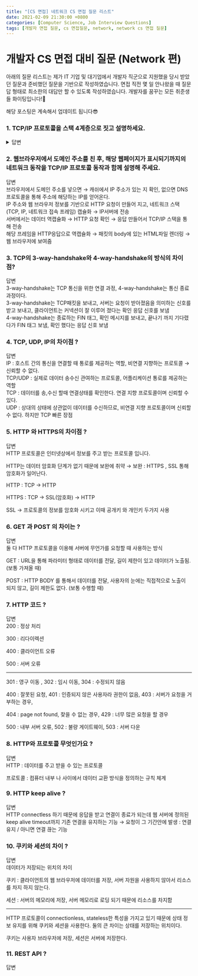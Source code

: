 ```yaml
---
title: "[CS 면접] 네트워크 CS 면접 질문 리스트"
date: 2021-02-09 21:30:00 +0800
categories: [Computer Science, Job Interview Questions]
tags: [개발자 면접 질문, cs 면접질문, network, network cs 면접 질문]  
---
```


# **개발자 CS 면접 대비 질문 (Network 편)**

아래의 질문 리스트는 제가 IT 기업 및 대기업에서 개발자 직군으로 지원했을 당시 받았던 질문과 준비했던 질문을 기반으로 작성하였습니다. 면접 직전 몇 일 안나왔을 때 질문 답 형태로 최소한의 대답만 할 수 있도록 작성하였습니다. 개발자를 꿈꾸는 모든 취준생들 화이팅입니다!🤗

해당 포스팅은 계속해서 업데이트 됩니다😎

### 1. TCP/IP 프로토콜을 스택 4계층으로 짓고 설명하세요.

<details>


<summary>답변</summary>

<div markdown="1">
LINK : 물리적인 영역의 표준화에 대한 결과 OSI 7에서 물리, 데이터링크 / 네트워크 표준과 관련된 프로토콜 정의하는 영역
<br>
IP : 경로 검색을 해주는 계층임 OSI 7에서 네트워크 / 다른 호스트 간의 통로를 제공하는 기능, 비연결 지향 프로토콜, 신뢰할 수 없는 프로토콜 <br>TCP, UDP 계층 : 데이터의 실제 송수신을 담당함 OSI 전송 계층 / 데이터의 실제 송수신 담당.<br>→ UDP : 상대의 상태에 상관없이 데이터를 전송, TCP비해 상대적으로 간단, 빠름, 신뢰성이 없다. <br>→ TCP : 연결지향 프로토콜, 데이터가 올바르게 전송 갔는지 확인하기 때문에 신뢰성이 있다. IP에 신뢰성을 부여한 프로토콜<br>애플리케이션 : OSI 세션, 표현, 응용 / 프로그램에 따라서 데이터 송수신에 대한 약속이 정해짐 
</div>

</details>

### 2. 웹브라우저에서 도메인 주소를 친 후, 해당 웹페이지가 표시되기까지의 네트워크 동작을 TCP/IP 프로토콜 동작과 함께 설명해 주세요.

<summary>답변</summary>

<div markdown="1">
브라우저에서 도메인 주소를 넣으면 → 캐쉬에서 IP 주소가 있는 지 확인, 없으면 DNS 프로토콜을 통해 주소에 해당하는 IP를 얻어온다.<br>IP 주소와 웹 브라우저 정보를 기반으로 HTTP 요청이 만들어 지고, 네트워크 스택 (TCP, IP, 네트워크 접속 프레임) 캡슐화 → IP서버에 전송<br>서버에서는 데이터 역캡슐화 → HTTP 요청 확인 → 응답 만들어서 TCP/IP 스택을 통해 전송<br>해당 프레임을 HTTP응답으로 역캡슐화 → 패킷의 body에 있는 HTML파일 렌더링 → 웹 브라우저에 보여줌
</div>




### 3. TCP의 3-way-handshake와 4-way-handshake의 방식의 차이점?

<summary>답변</summary>

<div markdown="1">
3-way-handshake는 TCP 통신을 위한 연결 과정, 4-way-handshake는 통신 종료 과정이다.<br>3-way-handshake는 TCP패킷을 보내고, 서버는 요청이 받아졌음을 의미하는 신호를 받고 보내고, 클라이언트는 커넥션이 잘 이루어 졌다는 확인 응답 신호를 보냄<br>4-way-handshake는 종료하는 FIN 태그, 확인 메시지를 보내고, 끝나기 까지 기다렸다가 FIN 태그 보냄, 확인 했다는 응답 신호 보냄 
</div>




### 4. TCP, UDP, IP의 차이점 ?

<summary>답변</summary>

<div markdown="1">
IP : 호스트 간의 통신을 연결할 때 통로를 제공하는 역할, 비연결 지향하는 프로토콜 → 신뢰할 수 없다.<br>TCP/UDP : 실제로 데이터 송수신 관여하는 프로토콜, 어플리케이션 통로를 제공하는 역할<br>TCP : 데이터를 송,수신 할때 연결상태를 확인한다. 연결 지향 프로토콜이며 신뢰할 수 있다.<br>UDP : 상대의 상태에 상관없이 데이터를 수신하므로, 비연결 지향 프로토콜이며 신뢰할 수 없다. 하지만 TCP 빠른 장점
</div>


### 5. HTTP 와 HTTPS의 차이점 ?

<summary>답변</summary>

<div markdown="1">
HTTP 프로토콜은 인터넷상에서 정보를 주고 받는 프로토콜 입니다. 


HTTP는 데이터 암호화 단계가 없기 때문에 보완에 취약 → 보완 : HTTPS , SSL 통해 암호화가 일어난다.

HTTP : TCP → HTTP

HTTPS : TCP → SSL(암호화) → HTTP

SSL → 프로토콜의 정보를 암호화 시키고 이때 공개키 와 개인키 두가지 사용
</div>

### 6. GET 과 POST 의 차이는 ?

<summary>답변</summary>

<div markdown="1">
둘 다 HTTP 프로토콜을 이용해 서버에 무언가를 요청할 때 사용하는 방식


GET : URL을 통해 파라미터 형태로 데이터를 전달, 길이 제한이 있고 데이터가 노출됨. (보통 가져올 때)

POST : HTTP BODY 를 통해서 데이터를 전달, 사용자의 눈에는 직접적으로 노출이 되지 않고, 길이 제한도 없다. (보통 수행할 때)
</div>

### 7. HTTP 코드 ?

<summary>답변</summary>

<div markdown="1">
200 : 정상 처리


300 : 리다이렉션

400 : 클라이언트 오류

500 : 서버 오류

---

301 : 영구 이동 , 302 : 임시 이동, 304 : 수정되지 않음

400 : 잘못된 요청, 401 : 인증되지 않은 사용자라 권한이 없음, 403 : 서버가 요청을 거부하는 경우, 

404 : page not found, 찾을 수 없는 경우, 429 : 너무 많은 요청을 할 경우

500 : 내부 서버 오류, 502 : 불량 게이트웨이, 503 : 서버 다운
</div>

### 8. HTTP와 프로토콜 무엇인가요 ?

<summary>답변</summary>

<div markdown="1">
HTTP : 데이터를 주고 받을 수 있는 프로토콜


프로토콜 : 컴퓨터 내부 나 사이에서 데이터 교환 방식을 정의하는 규칙 체계
</div>

### 9. HTTP keep alive ?

<summary>답변</summary>

<div markdown="1">
HTTP connectless 하기 때문에 응답을 받고 연결이 종료가 되는데 웹 서버에 정의된 keep alive timeout까지 기존 연결을 유지하는 기능 → 요청이 그 기간안에 발생 : 연결 유지 / 아니면 연결 끊는 기능
</div>


### 10. 쿠키와 세션의 차이 ?

<summary>답변</summary>

<div markdown="1">
데이터가 저장되는 위치의 차이


쿠키 : 클라이언트의 웹 브라우저에 데이터를 저장, 서버 자원을 사용하지 않아서 리소스를 차지 하지 않는다.

세션 : 서버의 메모리에 저장, 서버 메모리로 로딩 되기 때문에 리소스를 차지함 

---

HTTP 프로토콜이 connectionless, stateless한 특성을 가지고 있기 때문에 상태 정보 유지를 위해 쿠키와 세션을 사용한다. 둘의 큰 차이는 상태를 저장하는 위치이다.

쿠키는 사용자 브라우저에 저장, 세션은 서버에 저장한다.
</div>

### 11. REST API ?

<summary>답변</summary>

<div markdown="1">
</div>

